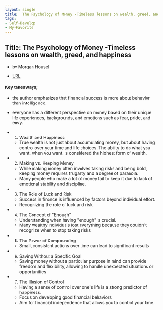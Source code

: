 ```yaml
---
layout: single
title:  The Psychology of Money -Timeless lessons on wealth, greed, and happiness
tags:
- Self-Develop
- My-Favorite
---
```



## Title: The Psychology of Money -Timeless lessons on wealth, greed, and happiness

- by Morgan Housel 

- [URL](https://www.amazon.com/Psychology-Money-Timeless-lessons-happiness/dp/0857197681)


####  Key takeaways;

- the author emphasizes that financial success is more about behavior than intelligence. 

- everyone has a different perspective on money based on their unique life experiences, backgrounds, and emotions such as fear, pride, and envy.

- 1. Wealth and Happiness
  + True wealth is not just about accumulating money, but about having control over your time and life choices. The ability to do what you want, when you want, is considered the highest form of wealth.

- 2. Making vs. Keeping Money
  + While making money often involves taking risks and being bold, keeping money requires frugality and a degree of paranoia. 
  + Many people who make a lot of money fail to keep it due to lack of emotional stability and discipline.

- 3. The Role of Luck and Risk
  + Success in finance is influenced by factors beyond individual effort. 
  + Recognizing the role of luck and risk 

- 4. The Concept of "Enough"
  + Understanding when having "enough" is crucial. 
  + Many wealthy individuals  lost everything because they couldn't recognize when to stop taking risks

- 5. The Power of Compounding
  + Small, consistent actions over time can lead to significant results

- 6. Saving Without a Specific Goal
  + Saving money without a particular purpose in mind can provide freedom and flexibility, allowing  to handle unexpected situations or opportunities

- 7. The Illusion of Control 
  + Having a sense of control over one's life is a strong predictor of happiness. 
  + Focus on developing good financial behaviors 
  + Aim for financial independence that allows you to control your time.

